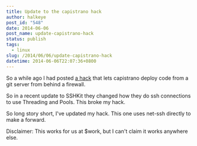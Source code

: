 ```yaml
---
title: Update to the capistrano hack
author: halkeye
post_id: "548"
date: 2014-06-06
post_name: update-capistrano-hack
status: publish
tags:
  - linux
slug: /2014/06/06/update-capistrano-hack
datetime: 2014-06-06T22:07:36+0800
---
```


So a while ago I had posted [a hack](/2014/01/24/capistrano3-deploying-internal-git-server/) that lets capistrano deploy code from a git server from behind a firewall.

So in a recent update to SSHKit they changed how they do ssh connections to use Threading and Pools. This broke my hack.

So long story short, I've updated my hack. This one uses net-ssh directly to make a forward.

Disclaimer: This works for us at $work, but I can't claim it works anywhere else.

<github-gist id='halkeye/f061872eb4b47dc0928e'></github-gist>
